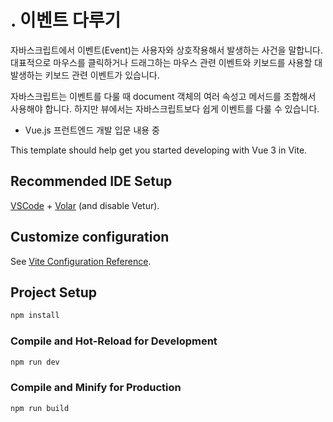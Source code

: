 # . 이벤트 다루기
자바스크립트에서 이벤트(Event)는 사용자와 상호작용해서 발생하는 사건을 말합니다.
대표적으로 마우스를 클릭하거나 드래그하는 마우스 관련 이벤트와 키보드를 사용할 대 발생하는 키보드 관련 이벤트가 있습니다.

자바스크립트는 이벤트를 다룰 때 document 객체의 여러 속성고 메서드를 조합해서 사용해야 합니다.
하지만 뷰에서는 자바스크립트보다 쉽게 이벤트를 다룰 수 있습니다.
* Vue.js 프런트엔드 개발 입문 내용 중

This template should help get you started developing with Vue 3 in Vite.

## Recommended IDE Setup

[VSCode](https://code.visualstudio.com/) + [Volar](https://marketplace.visualstudio.com/items?itemName=Vue.volar) (and disable Vetur).

## Customize configuration

See [Vite Configuration Reference](https://vite.dev/config/).

## Project Setup

```sh
npm install
```

### Compile and Hot-Reload for Development

```sh
npm run dev
```

### Compile and Minify for Production

```sh
npm run build
```
